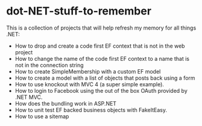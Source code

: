 dot-NET-stuff-to-remember
=========================

This is a collection of projects that will help refresh my memory for all things .NET:
  - How to drop and create a code first EF context that is not in the web project
  - How to change the name of the code first EF context to a name that is not in the connection string
  - How to create SimpleMembership with a custom EF model
  - How to create a model with a list of objects that posts back using a form 
  - How to use knockout with MVC 4 (a super simple example).
  - How to login to Facebook using the out of the box OAuth provided by .NET MVC.
  - How does the bundling work in ASP.NET
  - How to unit test EF backed business objects with FakeItEasy.
  - How to use a sitemap